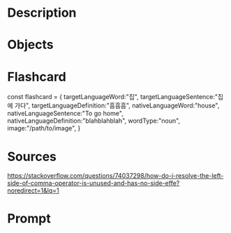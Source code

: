 # Description

# Objects

# Flashcard

const flashcard = {
    targetLanguageWord:"집",
    targetLanguageSentence:"집에 가다",
    targetLanguageDefinition:"흠흠흠",
    nativeLanguageWord:"house",
    nativeLanguageSentence:"To go home",
    nativeLanguageDefinition:"blahblahblah",
    wordType:"noun",
    image:"/path/to/image",
}


# Sources
https://stackoverflow.com/questions/74037298/how-do-i-resolve-the-left-side-of-comma-operator-is-unused-and-has-no-side-effe?noredirect=1&lq=1

# Prompt

